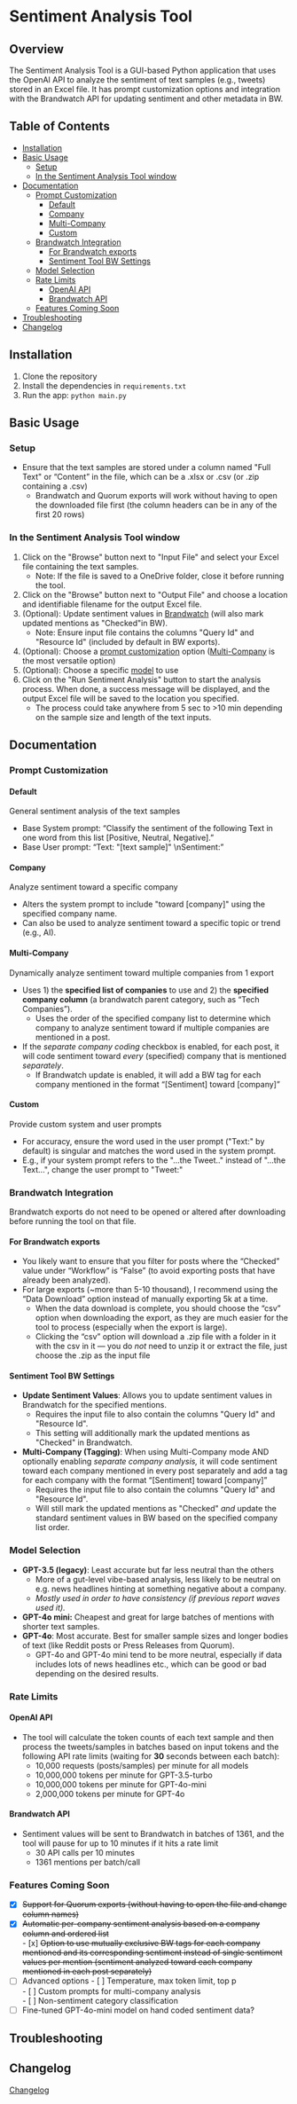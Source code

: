 # Sentiment Analysis Tool

## Overview

The Sentiment Analysis Tool is a GUI-based Python application that uses the OpenAI API to analyze the sentiment of text samples (e.g., tweets) stored in an Excel file. It has prompt customization options and integration with the Brandwatch API for updating sentiment and other metadata in BW.

## Table of Contents

- [Installation](#installation)
- [Basic Usage](#basic-usage)
  - [Setup](#setup)
  - [In the Sentiment Analysis Tool window](#in-the-sentiment-analysis-tool-window)
- [Documentation](#documentation)
  - [Prompt Customization](#prompt-customization)
    - [Default](#default)
    - [Company](#company)
    - [Multi-Company](#multi-company)
    - [Custom](#custom)
  - [Brandwatch Integration](#brandwatch-integration)
    - [For Brandwatch exports](#for-brandwatch-exports)
    - [Sentiment Tool BW Settings](#sentiment-tool-bw-settings)
  - [Model Selection](#model-selection)
  - [Rate Limits](#rate-limits)
    - [OpenAI API](#openai-api)
    - [Brandwatch API](#brandwatch-api)
  - [Features Coming Soon](#features-coming-soon)
- [Troubleshooting](#troubleshooting)
- [Changelog](#changelog)

## Installation

1. Clone the repository
2. Install the dependencies in `requirements.txt`
3. Run the app: `python main.py`

## Basic Usage

### Setup

- Ensure that the text samples are stored under a column named "Full Text" or “Content” in the file, which can be a .xlsx or .csv (or .zip containing a .csv)  
  - Brandwatch and Quorum exports will work without having to open the downloaded file first (the column headers can be in any of the first 20 rows)

### In the Sentiment Analysis Tool window

1. Click on the "Browse" button next to "Input File" and select your Excel file containing the text samples.  
   - Note: If the file is saved to a OneDrive folder, close it before running the tool.  
2. Click on the "Browse" button next to "Output File" and choose a location and identifiable filename for the output Excel file.  
3. (Optional): Update sentiment values in [Brandwatch](#brandwatch-integration) (will also mark updated mentions as "Checked"in BW).  
   - Note: Ensure input file contains the columns "Query Id" and "Resource Id" (included by default in BW exports).  
4. (Optional): Choose a [prompt customization](#prompt-customization) option ([Multi-Company](#multi-company) is the most versatile option)
5. (Optional): Choose a specific [model](#model-selection) to use  
6. Click on the "Run Sentiment Analysis" button to start the analysis process. When done, a success message will be displayed, and the output Excel file will be saved to the location you specified.  
   - The process could take anywhere from 5 sec to \>10 min depending on the sample size and length of the text inputs.

## Documentation

### Prompt Customization

#### Default

General sentiment analysis of the text samples

- Base System prompt: “Classify the sentiment of the following Text in one word from this list \[Positive, Neutral, Negative\].”  
- Base User prompt: “Text: "\[text sample\]" \\nSentiment:”

#### Company

Analyze sentiment toward a specific company

- Alters the system prompt to include "toward \[company\]" using the specified company name.  
- Can also be used to analyze sentiment toward a specific topic or trend (e.g., AI).

#### Multi-Company

Dynamically analyze sentiment toward multiple companies from 1 export

- Uses 1\) the **specified list of companies** to use and 2\) the **specified company column** (a brandwatch parent category, such as “Tech Companies”).  
  - Uses the order of the specified company list to determine which company to analyze sentiment toward if multiple companies are mentioned in a post.  
- If the *separate company coding* checkbox is enabled, for each post, it will code sentiment toward *every* (specified) company that is mentioned *separately*.  
  - If Brandwatch update is enabled, it will add a BW tag for each company mentioned in the format “\[Sentiment\] toward \[company\]”

#### Custom

Provide custom system and user prompts

- For accuracy, ensure the word used in the user prompt ("Text:" by default) is singular and matches the word used in the system prompt.  
- E.g., if your system prompt refers to the "...the Tweet.." instead of "...the Text...", change the user prompt to "Tweet:"

### Brandwatch Integration

Brandwatch exports do not need to be opened or altered after downloading before running the tool on that file.

#### For Brandwatch exports

- You likely want to ensure that you filter for posts where the “Checked” value under “Workflow” is “False” (to avoid exporting posts that have already been analyzed).
- For large exports (\~more than 5-10 thousand), I recommend using the “Data Download” option instead of manually exporting 5k at a time.  
  - When the data download is complete, you should choose the “csv” option when downloading the export, as they are much easier for the tool to process (especially when the export is large).  
  - Clicking the “csv” option will download a .zip file with a folder in it with the csv in it — you do *not* need to unzip it or extract the file, just choose the .zip as the input file

#### Sentiment Tool BW Settings

- **Update Sentiment Values**: Allows you to update sentiment values in Brandwatch for the specified mentions.  
  - Requires the input file to also contain the columns "Query Id" and "Resource Id".  
  - This setting will additionally mark the updated mentions as "Checked" in Brandwatch.  
- **Multi-Company (Tagging)**: When using Multi-Company mode AND optionally enabling *separate company analysis,* it will code sentiment toward each company mentioned in every post separately and add a tag for each company with the format “\[Sentiment\] toward \[company\]”
  - Requires the input file to also contain the columns "Query Id" and "Resource Id".  
  - Will still mark the updated mentions as "Checked" *and* update the standard sentiment values in BW based on the specified company list order.

### Model Selection

- **GPT-3.5 (legacy)**: Least accurate but far less neutral than the others
  - More of a gut-level vibe-based analysis, less likely to be neutral on e.g. news headlines hinting at something negative about a company.
  - *Mostly used in order to have consistency (if previous report waves used it).*  
- **GPT-4o mini:** Cheapest and great for large batches of mentions with shorter text samples.  
- **GPT-4o**: Most accurate. Best for smaller sample sizes and longer bodies of text (like Reddit posts or Press Releases from Quorum).  
  - GPT-4o and GPT-4o mini tend to be more neutral, especially if data includes lots of news headlines etc., which can be good or bad depending on the desired results.

### Rate Limits

#### OpenAI API

- The tool will calculate the token counts of each text sample and then process the tweets/samples in batches based on input tokens and the following API rate limits (waiting for **30** seconds between each batch):  
  - 10,000 requests (posts/samples) per minute for all models  
  - 10,000,000 tokens per minute for GPT-3.5-turbo  
  - 10,000,000 tokens per minute for GPT-4o-mini  
  - 2,000,000 tokens per minute for GPT-4o

#### Brandwatch API

- Sentiment values will be sent to Brandwatch in batches of 1361, and the tool will pause for up to 10 minutes if it hits a rate limit  
  - 30 API calls per 10 minutes  
  - 1361 mentions per batch/call

### Features Coming Soon

- [x] ~~Support for Quorum exports (without having to open the file and change column names)~~  
- [x] ~~Automatic per-company sentiment analysis based on a company column and ordered list~~  
      - [x] ~~Option to use mutually exclusive BW tags for each company mentioned and its corresponding sentiment instead of single sentiment values per mention (sentiment analyzed toward each company mentioned in each post separately)~~  
- [ ] Advanced options
      - [ ] Temperature, max token limit, top p  
      - [ ] Custom prompts for multi-company analysis  
      - [ ] Non-sentiment category classification  
- [ ] Fine-tuned GPT-4o-mini model on hand coded sentiment data?

## Troubleshooting

## Changelog

[Changelog](https://github.com/mmstroik/sentiment_analysis/blob/master/changelog.md)
